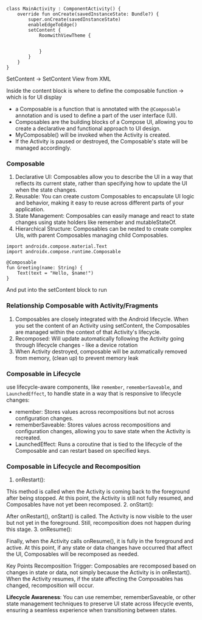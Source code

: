 ```
class MainActivity : ComponentActivity() {
    override fun onCreate(savedInstanceState: Bundle?) {
        super.onCreate(savedInstanceState)
        enableEdgeToEdge()
        setContent {
            RoomwithViewTheme {


            }
        }
    }
}
```

SetContent -> SetContent View from XML

Inside the content block is where to define the composable function -> which is for UI display
- a Composable is a function that is annotated with the ```@Composable``` annotation and is used to define a part of the user interface (UI). 
- Composables are the building blocks of a Compose UI, allowing you to create a declarative and functional approach to UI design.
- MyComposable() will be invoked when the Activity is created.
- If the Activity is paused or destroyed, the Composable's state will be managed accordingly.


### Composable
1. Declarative UI: Composables allow you to describe the UI in a way that reflects its current state, rather than specifying how to update the UI when the state changes.
2. Reusable: You can create custom Composables to encapsulate UI logic and behavior, making it easy to reuse across different parts of your application.
3. State Management: Composables can easily manage and react to state changes using state holders like remember and mutableStateOf.
4. Hierarchical Structure: Composables can be nested to create complex UIs, with parent Composables managing child Composables.
```
import androidx.compose.material.Text
import androidx.compose.runtime.Composable

@Composable
fun Greeting(name: String) {
    Text(text = "Hello, $name!")
}

```
And put into the setContent block to run

### Relationship Composable with Activity/Fragments
1. Composables are closely integrated with the Android lifecycle. When you set the content of an Activity using setContent, 
the Composables are managed within the context of that Activity's lifecycle.
2. Recomposed: Will update automatically following the Activity going through lifecycle changes - like a device rotation
3. When Activity destroyed, composable will be automatically removed from memory, (clean up) to prevent memory leak



### Composable in Lifecycle

use lifecycle-aware components, like ```remember```, ```rememberSaveable```, and ```LaunchedEffect```, to handle state in a way that is responsive to lifecycle changes:

- remember: Stores values across recompositions but not across configuration changes.
- rememberSaveable: Stores values across recompositions and configuration changes, allowing you to save state when the Activity is recreated.
- LaunchedEffect: Runs a coroutine that is tied to the lifecycle of the Composable and can restart based on specified keys.

### Composable in Lifecycle and Recomposition 
1. onRestart():

This method is called when the Activity is coming back to the foreground after being stopped.
At this point, the Activity is still not fully resumed, and Composables have not yet been recomposed.
2. onStart():

After onRestart(), onStart() is called. The Activity is now visible to the user but not yet in the foreground.
Still, recomposition does not happen during this stage.
3. onResume():

Finally, when the Activity calls onResume(), it is fully in the foreground and active.
At this point, if any state or data changes have occurred that affect the UI, Composables will be recomposed as needed.

Key Points
Recomposition Trigger: Composables are recomposed based on changes in state or data, not simply because the Activity is in onRestart(). 
When the Activity resumes, if the state affecting the Composables has changed, recomposition will occur.

**Lifecycle Awareness**: You can use remember, rememberSaveable, or other state management techniques to preserve UI state across lifecycle events, 
ensuring a seamless experience when transitioning between states.
